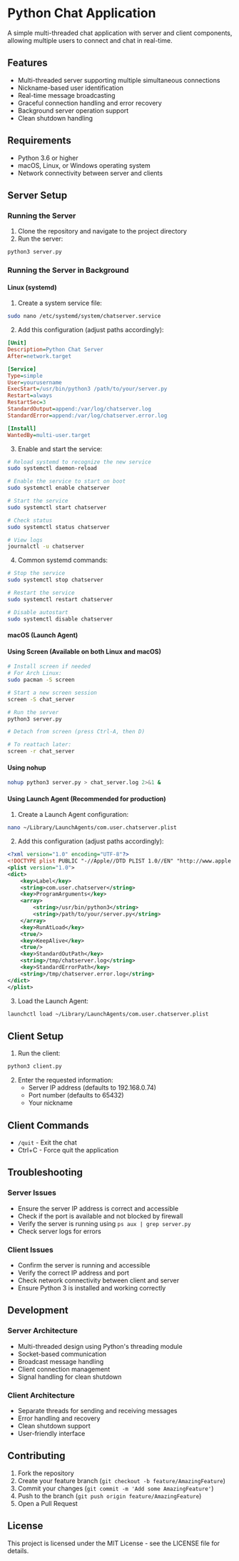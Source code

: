 # Python Chat Application

A simple multi-threaded chat application with server and client components, allowing multiple users to connect and chat in real-time.

## Features

- Multi-threaded server supporting multiple simultaneous connections
- Nickname-based user identification
- Real-time message broadcasting
- Graceful connection handling and error recovery
- Background server operation support
- Clean shutdown handling

## Requirements

- Python 3.6 or higher
- macOS, Linux, or Windows operating system
- Network connectivity between server and clients

## Server Setup

### Running the Server

1. Clone the repository and navigate to the project directory
2. Run the server:
```bash
python3 server.py
```

### Running the Server in Background

#### Linux (systemd)

1. Create a system service file:
```bash
sudo nano /etc/systemd/system/chatserver.service
```

2. Add this configuration (adjust paths accordingly):
```ini
[Unit]
Description=Python Chat Server
After=network.target

[Service]
Type=simple
User=yourusername
ExecStart=/usr/bin/python3 /path/to/your/server.py
Restart=always
RestartSec=3
StandardOutput=append:/var/log/chatserver.log
StandardError=append:/var/log/chatserver.error.log

[Install]
WantedBy=multi-user.target
```

3. Enable and start the service:
```bash
# Reload systemd to recognize the new service
sudo systemctl daemon-reload

# Enable the service to start on boot
sudo systemctl enable chatserver

# Start the service
sudo systemctl start chatserver

# Check status
sudo systemctl status chatserver

# View logs
journalctl -u chatserver
```

4. Common systemd commands:
```bash
# Stop the service
sudo systemctl stop chatserver

# Restart the service
sudo systemctl restart chatserver

# Disable autostart
sudo systemctl disable chatserver
```

#### macOS (Launch Agent)

#### Using Screen (Available on both Linux and macOS)
```bash
# Install screen if needed
# For Arch Linux:
sudo pacman -S screen

# Start a new screen session
screen -S chat_server

# Run the server
python3 server.py

# Detach from screen (press Ctrl-A, then D)

# To reattach later:
screen -r chat_server
```

#### Using nohup
```bash
nohup python3 server.py > chat_server.log 2>&1 &
```

#### Using Launch Agent (Recommended for production)

1. Create a Launch Agent configuration:
```bash
nano ~/Library/LaunchAgents/com.user.chatserver.plist
```

2. Add this configuration (adjust paths accordingly):
```xml
<?xml version="1.0" encoding="UTF-8"?>
<!DOCTYPE plist PUBLIC "-//Apple//DTD PLIST 1.0//EN" "http://www.apple.com/DTDs/PropertyList-1.0.dtd">
<plist version="1.0">
<dict>
    <key>Label</key>
    <string>com.user.chatserver</string>
    <key>ProgramArguments</key>
    <array>
        <string>/usr/bin/python3</string>
        <string>/path/to/your/server.py</string>
    </array>
    <key>RunAtLoad</key>
    <true/>
    <key>KeepAlive</key>
    <true/>
    <key>StandardOutPath</key>
    <string>/tmp/chatserver.log</string>
    <key>StandardErrorPath</key>
    <string>/tmp/chatserver.error.log</string>
</dict>
</plist>
```

3. Load the Launch Agent:
```bash
launchctl load ~/Library/LaunchAgents/com.user.chatserver.plist
```

## Client Setup

1. Run the client:
```bash
python3 client.py
```

2. Enter the requested information:
   - Server IP address (defaults to 192.168.0.74)
   - Port number (defaults to 65432)
   - Your nickname

## Client Commands

- `/quit` - Exit the chat
- Ctrl+C - Force quit the application

## Troubleshooting

### Server Issues
- Ensure the server IP address is correct and accessible
- Check if the port is available and not blocked by firewall
- Verify the server is running using `ps aux | grep server.py`
- Check server logs for errors

### Client Issues
- Confirm the server is running and accessible
- Verify the correct IP address and port
- Check network connectivity between client and server
- Ensure Python 3 is installed and working correctly

## Development

### Server Architecture
- Multi-threaded design using Python's threading module
- Socket-based communication
- Broadcast message handling
- Client connection management
- Signal handling for clean shutdown

### Client Architecture
- Separate threads for sending and receiving messages
- Error handling and recovery
- Clean shutdown support
- User-friendly interface

## Contributing

1. Fork the repository
2. Create your feature branch (`git checkout -b feature/AmazingFeature`)
3. Commit your changes (`git commit -m 'Add some AmazingFeature'`)
4. Push to the branch (`git push origin feature/AmazingFeature`)
5. Open a Pull Request

## License

This project is licensed under the MIT License - see the LICENSE file for details.